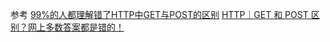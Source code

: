 参考
[99%的人都理解错了HTTP中GET与POST的区别](https://mp.weixin.qq.com/s?__biz=MzI3NzIzMzg3Mw==&mid=100000054&idx=1&sn=71f6c214f3833d9ca20b9f7dcd9d33e4)
[HTTP｜GET 和 POST 区别？网上多数答案都是错的！](https://www.jianshu.com/p/fd67b576365d)